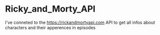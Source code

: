 # Ricky_and_Morty_API

I've conneted to the https://rickandmortyapi.com API to get all infos about characters and their apperences in episodes  
